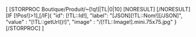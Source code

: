 [
    [STORPROC Boutique/Produit/~[!q!]|TL|0|10]
        [NORESULT]
        [/NORESULT]
[IF [!Pos!]>1],[/IF]{
            "id": [!TL::Id!],
            "label": "[JSON][!TL::Nom!][/JSON]",
            "value" : "[!TL::getUrl()!]",
            "image" : "/[!TL::Image!].mini.75x75.jpg"
        }
[/STORPROC]
]